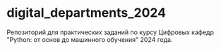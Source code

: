 # digital_departments_2024
Репозиторий для практических заданий по курсу Цифровых кафедр "Python: от основ до машинного обучения" 2024 года.
